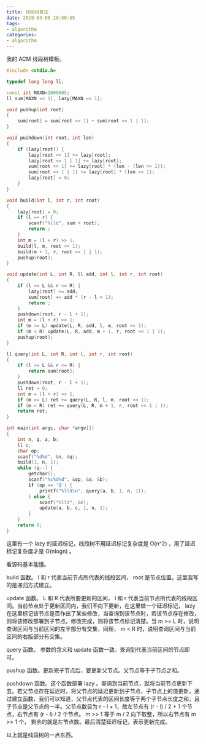 ```yaml
---
title: 线段树算法
date: 2019-03-08 20:50:55
tags:
- algorithm
categories:
- algorithm
---
```


我的 ACM 线段树模板。

<!--more-->

``` cpp
#include <stdio.h>

typedef long long ll;

const int MAXN=1000005;
ll sum[MAXN << 1], lazy[MAXN << 1];

void pushup(int root)
{
    sum[root] = sum[root << 1] + sum[root << 1 | 1];
}

void pushdown(int root, int len)
{
    if (lazy[root]) {
        lazy[root << 1] += lazy[root];
        lazy[root << 1 | 1] += lazy[root];
        sum[root << 1] += lazy[root] * (len - (len >> 1));
        sum[root << 1 | 1] += lazy[root] * (len >> 1);
        lazy[root] = 0;
    }
}

void build(int l, int r, int root)
{
    lazy[root] = 0;
    if (l == r) {
        scanf("%lld", sum + root);
        return ;
    }
    int m = (l + r) >> 1;
    build(l, m, root << 1);
    build(m + 1, r, root << 1 | 1);
    pushup(root);
}

void update(int L, int R, ll add, int l, int r, int root)
{
    if (l >= L && r <= R) {
        lazy[root] += add;
        sum[root] += add * (r - l + 1);
        return ;
    }
    pushdown(root, r - l + 1);
    int m = (l + r) >> 1;
    if (m >= L) update(L, R, add, l, m, root << 1);
    if (m < R) update(L, R, add, m + 1, r, root << 1 | 1);
    pushup(root);
}

ll query(int L, int R, int l, int r, int root)
{
    if (l >= L && r <= R) {
        return sum[root];
    }
    pushdown(root, r - l + 1);
    ll ret = 0;
    int m = (l + r) >> 1;
    if (m >= L) ret += query(L, R, l, m, root << 1);
    if (m < R) ret += query(L, R, m + 1, r, root << 1 | 1);
    return ret;
}

int main(int argc, char *argv[])
{
    int n, q, a, b;
    ll c;
    char op;
    scanf("%d%d", &n, &q);
    build(1, n, 1);
    while (q--) {
        getchar();
        scanf("%c%d%d", &op, &a, &b);
        if (op == 'Q') {
            printf("%lld\n", query(a, b, 1, n, 1));
        } else {
            scanf("%lld", &c);
            update(a, b, c, 1, n, 1);
        }
    }
    return 0;
}
```

这里有一个 lazy 的延迟标记，线段树不用延迟标记复杂度是 O(n^2) ，用了延迟标记复杂度才是 O(nlogn) 。

看源码基本能懂。

build 函数。 l 和 r 代表当前节点所代表的线段区间， root 是节点位置。这里我写的是递归方式建立。

update 函数。 L 和 R 代表所要更新的区间， l 和 r 代表当前节点所代表的线段区间。当前节点处于更新区间内，我们不向下更新，在这里做一个延迟标记， lazy 在这里标记该节点是否作出了某些修改，当查询到该节点时，若该节点存在修改，则将该修改部署到子节点，修改完成，则将该节点标记清楚。当 m >= L 时，说明查询区间与当前区间的左半部分有交集，同理， m < R 时，说明查询区间与当前区间的右版部分有交集。

query 函数。 参数的含义和 update 函数一致。查询到代表当前区间的节点即可。

pushup 函数。更新完子节点后，要更新父节点。父节点等于子节点之和。

pushdown 函数。这个函数部署 lazy 。查询到当前节点，就将当前节点更新下去。若父节点存在延迟时，将父节点的延迟更新到子节点，子节点上的值更新。通过建立函数，我们可以知道，父节点代表的区间长度等于两个子节点长度之和，且子节点是父节点的一半。父节点数目为 r - l + 1，故左节点有 (r - l) / 2 + 1 个节点，右节点有 (r - l) / 2 个节点。 m >> 1 等于 m / 2 向下取整，所以右节点有 m >> 1 个， 剩余的就是左节点数。最后清楚延迟标记，表示更新完成。

以上就是线段树的一点东西。
